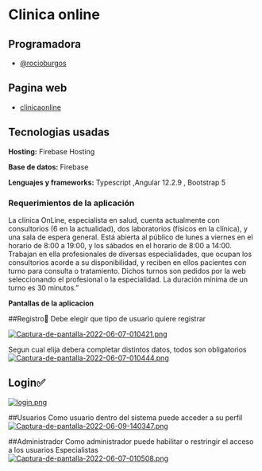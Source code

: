 
# Clinica online




## Programadora

- [@rocioburgos](https://www.github.com/rocioburgos)

## Pagina web

- [clinicaonline](https://clinicaonline2022-f5a8c.web.app/bienvenida)

## Tecnologias usadas

**Hosting:** Firebase Hosting

**Base de datos:** Firebase

**Lenguajes y frameworks:** Typescript ,Angular 12.2.9 , Bootstrap 5

### Requerimientos de la aplicación

La clínica OnLine, especialista en salud, cuenta actualmente con consultorios (6 en la actualidad),
dos laboratorios (físicos en la clínica), y una sala de espera general. Está abierta al público de lunes a
viernes en el horario de 8:00 a 19:00, y los sábados en el horario de 8:00 a 14:00. Trabajan en ella profesionales de diversas especialidades, que ocupan los consultorios acorde a su
disponibilidad, y reciben en ellos pacientes con turno para consulta o tratamiento. Dichos turnos son
pedidos por la web seleccionando el profesional o la especialidad. La duración mínima de un turno es
30 minutos.”

**Pantallas de la aplicacion**

##Registro📝
Debe elegir que tipo de usuario quiere registrar

[![Captura-de-pantalla-2022-06-07-010421.png](https://i.postimg.cc/DyRSp697/Captura-de-pantalla-2022-06-07-010421.png)](https://postimg.cc/sv9fvYfL)

 Segun cual elija debera completar distintos datos, todos son obligatorios 
[![Captura-de-pantalla-2022-06-07-010444.png](https://i.postimg.cc/6TxNn8Px/Captura-de-pantalla-2022-06-07-010444.png)](https://postimg.cc/gLs5P2dg)

 
## Login✅
 [![login.png](https://i.postimg.cc/rmvpZFHQ/login.png)](https://postimg.cc/Hc9HVHdy)

##Usuarios 
Como usuario dentro del sistema puede acceder a su perfil
[![Captura-de-pantalla-2022-06-09-140347.png](https://i.postimg.cc/Dzv410VG/Captura-de-pantalla-2022-06-09-140347.png)](https://postimg.cc/MnLGSWpZ)


##Administrador
Como administrador puede habilitar o restringir el acceso a los usuarios Especialistas
[![Captura-de-pantalla-2022-06-07-010508.png](https://i.postimg.cc/fyK6t8Ym/Captura-de-pantalla-2022-06-07-010508.png)](https://postimg.cc/4HY8jbLx)



